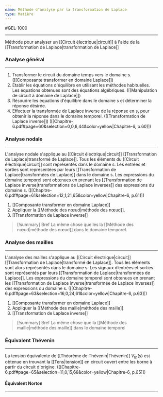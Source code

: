 ```yaml
---
name: Méthode d'analyse par la transformation de Laplace
type: Matière
---
```

#GEL-1000 
***
Méthode pour analyser un [[Circuit électrique|circuit]] à l'aide de la [[Transformation de Laplace|transformation de Laplace]]

### Analyse général
---
1. Transformer le circuit du domaine temps vers le domaine s. ([[Composante transformer en domaine Laplace]]) 
2. Établir les équations d'équilibre en utilisant les méthodes habituelles. Les équations obtenues sont des équations algébriques. ([[Manipulation de circuit à domaine de Laplace]])
3. Résoudre les équations d'équilibre dans le domaine s et déterminer la réponse désirée.
4. Effectuer la transformée de Laplace inverse de la réponse en s, pour obtenir la réponse dans le domaine temporel. ([[Transformation de Laplace inverse]])
([[Chapitre-6.pdf#page=60&selection=0,0,8,44&color=yellow|Chapitre-6, p.60]])

### Analyse nodale
---
L'analyse nodale s'applique au [[Circuit électrique|circuit]] [[Transformation de Laplace|transformé de Laplace]]. Tous les éléments du [[Circuit électrique|circuit]] sont représentés dans le domaine s. Les entrées et sorties sont représentées par leurs [[Transformation de Laplace|transformées de Laplace]] dans le domaine s. Les expressions du domaine temporel sont obtenues en prenant les [[Transformation de Laplace inverse|transformations de Laplace inverses]] des expressions du domaine s. ([[Chapitre-6.pdf#page=61&selection=12,1,21,65&color=yellow|Chapitre-6, p.61]])

1.  [[Composante transformer en domaine Laplace]] 
2. Appliquer la [[Méthode des nœud|méthode des nœud]].
3. [[Transformation de Laplace inverse]]

> [!summary] Bref
> La même chose que les la [[Méthode des nœud|méthode des nœud]] dans le domaine temporel.

### Analyse des mailles
---
L'analyse des mailles s'applique au [[Circuit électrique|circuit]] [[Transformation de Laplace|transformé de Laplace]]. Tous les éléments sont alors représentés dans le domaine s. Les signaux d’entrées et sorties sont représentés par leurs [[Transformation de Laplace|transformées de Laplace]]. Les expressions du domaine temporel sont obtenues en prenant les [[Transformation de Laplace inverse|transformée de Laplace inverses]] des expressions du domaine s. ([[Chapitre-6.pdf#page=63&selection=16,0,24,61&color=yellow|Chapitre-6, p.63]])

1.  [[Composante transformer en domaine Laplace]] 
2. Appliquer la [[Méthode des maille|méthode des maille]].
3. [[Transformation de Laplace inverse]]

> [!summary] Bref
> La même chose que la [[Méthode des maille|méthode des maille]] dans le domaine temporel

### Équivalent Thévenin
---
La tension équivalente de [[Théorème de Thévenin|Thévenin]] $V_{th}(s)$ est obtenue en trouvant la [[Tens|tension]] en circuit ouvert entre les borne à partir du circuit d'origine. ([[Chapitre-6.pdf#page=65&selection=11,0,15,68&color=yellow|Chapitre-6, p.65]])

#### Équivalent Norton
---
